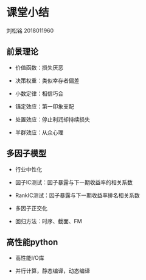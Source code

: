 # 课堂小结

刘松铭 2018011960

## 前景理论

- 价值函数：损失厌恶

- 决策权重：类似幸存者偏差

- 小数定律：相信巧合

- 锚定效应：第一印象支配

- 处置效应：停止利润却持续损失

- 羊群效应：从众心理

## 多因子模型

- 行业中性化

- 因子IC测试：因子暴露与下一期收益率的相关系数

- RankIC测试：因子暴露与下一期收益率排名相关系数

- 多因子正交化

- 回归方法：时序、截面、FM

## 高性能python

- 高性能I/O库

- 并行计算，静态编译，动态编译
